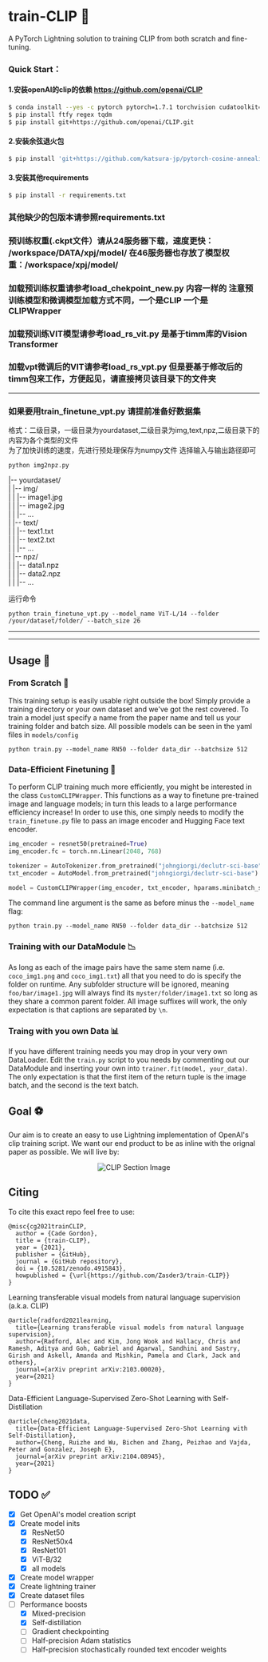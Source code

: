# train-CLIP 📎

A PyTorch Lightning solution to training CLIP from both scratch and fine-tuning.

### Quick Start：
#### 1.安装openAI的clip的依赖 https://github.com/openai/CLIP
```bash
$ conda install --yes -c pytorch pytorch=1.7.1 torchvision cudatoolkit=11.0
$ pip install ftfy regex tqdm
$ pip install git+https://github.com/openai/CLIP.git
```

#### 2.安装余弦退火包
```bash
$ pip install 'git+https://github.com/katsura-jp/pytorch-cosine-annealing-with-warmup'
```

#### 3.安装其他requirements
```bash
$ pip install -r requirements.txt
```
### 其他缺少的包版本请参照requirements.txt
### 预训练权重(.ckpt文件）请从24服务器下载，速度更快： /workspace/DATA/xpj/model/ 在46服务器也存放了模型权重：/workspace/xpj/model/
### 加载预训练权重请参考load_chekpoint_new.py 内容一样的 注意预训练模型和微调模型加载方式不同，一个是CLIP 一个是CLIPWrapper
### 加载预训练VIT模型请参考load_rs_vit.py 是基于timm库的Vision Transformer
### 加载vpt微调后的VIT请参考load_rs_vpt.py 但是要基于修改后的timm包来工作，方便起见，请直接拷贝该目录下的文件夹

---


### 如果要用train_finetune_vpt.py 请提前准备好数据集 

格式：二级目录，一级目录为yourdataset,二级目录为img,text,npz,二级目录下的内容为各个类型的文件 <br>
为了加快训练的速度，先进行预处理保存为numpy文件 选择输入与输出路径即可 

````
python img2npz.py 
````

|-- yourdataset/ <br>
|   |-- img/ <br>
|   |   |-- image1.jpg <br>
|   |   |-- image2.jpg <br>
|   |   |-- ... <br>
|   |-- text/ <br>
|   |   |-- text1.txt <br>
|   |   |-- text2.txt <br>
|   |   |-- ... <br>
|   |-- npz/ <br>
|   |   |-- data1.npz <br>
|   |   |-- data2.npz <br>
|   |   |-- ... <br>

运行命令<br>
````
python train_finetune_vpt.py --model_name ViT-L/14 --folder /your/dataset/folder/ --batch_size 26
````

---

---
## Usage 🚂

### From Scratch 🌵
This training setup is easily usable right outside the box! Simply provide a training directory or your own dataset and we've got the rest covered. To train a model just specify a name from the paper name and tell us your training folder and batch size. All possible models can be seen in the yaml files in `models/config`

```
python train.py --model_name RN50 --folder data_dir --batchsize 512
```

### Data-Efficient Finetuning 🚆
To perform CLIP training much more efficiently, you might be interested in the class `CustomCLIPWrapper`. This functions as a way to finetune pre-trained image and language models; in turn this leads to a large performance efficiency increase! In order to use this, one simply needs to modify the `train_finetune.py` file to pass an image encoder and Hugging Face text encoder. 

```python
img_encoder = resnet50(pretrained=True)
img_encoder.fc = torch.nn.Linear(2048, 768)

tokenizer = AutoTokenizer.from_pretrained("johngiorgi/declutr-sci-base")
txt_encoder = AutoModel.from_pretrained("johngiorgi/declutr-sci-base")

model = CustomCLIPWrapper(img_encoder, txt_encoder, hparams.minibatch_size, avg_word_embs=True)
```

The command line argument is the same as before minus the `--model_name` flag:
```
python train.py --model_name RN50 --folder data_dir --batchsize 512
```

### Training with our DataModule 📉

As long as each of the image pairs have the same stem name (i.e. `coco_img1.png` and `coco_img1.txt`) all that you need to do is specify the folder on runtime. Any subfolder structure will be ignored, meaning `foo/bar/image1.jpg` will always find its `myster/folder/image1.txt` so long as they share a common parent folder. All image suffixes will work, the only expectation is that captions are separated by `\n`.

### Traing with you own Data 📊

If you have different training needs you may drop in your very own DataLoader. Edit the `train.py` script to you needs by commenting out our DataModule and inserting your own into `trainer.fit(model, your_data)`. The only expectation is that the first item of the return tuple is the image batch, and the second is the text batch.

## Goal ⚽

Our aim is to create an easy to use Lightning implementation of OpenAI's clip training script. We want our end product to be as inline with the orignal paper as possible. We will live by:

<p align="center">
    <img src="images/clip-paper.PNG" alt="CLIP Section Image">
</p>

## Citing

To cite this exact repo feel free to use:
```
@misc{cg2021trainCLIP,
  author = {Cade Gordon},
  title = {train-CLIP},
  year = {2021},
  publisher = {GitHub},
  journal = {GitHub repository},
  doi = {10.5281/zenodo.4915843},
  howpublished = {\url{https://github.com/Zasder3/train-CLIP}}
}
```

Learning transferable visual models from natural language supervision (a.k.a. CLIP)
```
@article{radford2021learning,
  title={Learning transferable visual models from natural language supervision},
  author={Radford, Alec and Kim, Jong Wook and Hallacy, Chris and Ramesh, Aditya and Goh, Gabriel and Agarwal, Sandhini and Sastry, Girish and Askell, Amanda and Mishkin, Pamela and Clark, Jack and others},
  journal={arXiv preprint arXiv:2103.00020},
  year={2021}
}
```

Data-Efficient Language-Supervised Zero-Shot Learning with Self-Distillation
```
@article{cheng2021data,
  title={Data-Efficient Language-Supervised Zero-Shot Learning with Self-Distillation},
  author={Cheng, Ruizhe and Wu, Bichen and Zhang, Peizhao and Vajda, Peter and Gonzalez, Joseph E},
  journal={arXiv preprint arXiv:2104.08945},
  year={2021}
}
```

## TODO ✅

- [x] Get OpenAI's model creation script
- [x] Create model inits
  - [x] ResNet50
  - [x] ResNet50x4
  - [x] ResNet101
  - [x] ViT-B/32
  - [x] all models
- [x] Create model wrapper
- [x] Create lightning trainer
- [x] Create dataset files 
- [ ] Performance boosts
  - [x] Mixed-precision
  - [x] Self-distillation
  - [ ] Gradient checkpointing
  - [ ] Half-precision Adam statistics
  - [ ] Half-precision stochastically rounded text encoder weights

